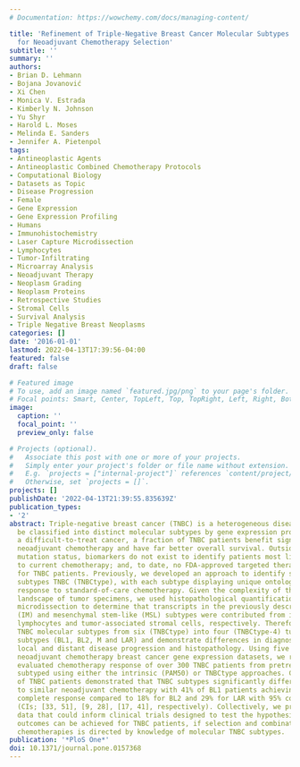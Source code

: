 ```yaml
---
# Documentation: https://wowchemy.com/docs/managing-content/

title: 'Refinement of Triple-Negative Breast Cancer Molecular Subtypes: Implications
  for Neoadjuvant Chemotherapy Selection'
subtitle: ''
summary: ''
authors:
- Brian D. Lehmann
- Bojana Jovanović
- Xi Chen
- Monica V. Estrada
- Kimberly N. Johnson
- Yu Shyr
- Harold L. Moses
- Melinda E. Sanders
- Jennifer A. Pietenpol
tags:
- Antineoplastic Agents
- Antineoplastic Combined Chemotherapy Protocols
- Computational Biology
- Datasets as Topic
- Disease Progression
- Female
- Gene Expression
- Gene Expression Profiling
- Humans
- Immunohistochemistry
- Laser Capture Microdissection
- Lymphocytes
- Tumor-Infiltrating
- Microarray Analysis
- Neoadjuvant Therapy
- Neoplasm Grading
- Neoplasm Proteins
- Retrospective Studies
- Stromal Cells
- Survival Analysis
- Triple Negative Breast Neoplasms
categories: []
date: '2016-01-01'
lastmod: 2022-04-13T17:39:56-04:00
featured: false
draft: false

# Featured image
# To use, add an image named `featured.jpg/png` to your page's folder.
# Focal points: Smart, Center, TopLeft, Top, TopRight, Left, Right, BottomLeft, Bottom, BottomRight.
image:
  caption: ''
  focal_point: ''
  preview_only: false

# Projects (optional).
#   Associate this post with one or more of your projects.
#   Simply enter your project's folder or file name without extension.
#   E.g. `projects = ["internal-project"]` references `content/project/deep-learning/index.md`.
#   Otherwise, set `projects = []`.
projects: []
publishDate: '2022-04-13T21:39:55.835639Z'
publication_types:
- '2'
abstract: Triple-negative breast cancer (TNBC) is a heterogeneous disease that can
  be classified into distinct molecular subtypes by gene expression profiling. Considered
  a difficult-to-treat cancer, a fraction of TNBC patients benefit significantly from
  neoadjuvant chemotherapy and have far better overall survival. Outside of BRCA1/2
  mutation status, biomarkers do not exist to identify patients most likely to respond
  to current chemotherapy; and, to date, no FDA-approved targeted therapies are available
  for TNBC patients. Previously, we developed an approach to identify six molecular
  subtypes TNBC (TNBCtype), with each subtype displaying unique ontologies and differential
  response to standard-of-care chemotherapy. Given the complexity of the varying histological
  landscape of tumor specimens, we used histopathological quantification and laser-capture
  microdissection to determine that transcripts in the previously described immunomodulatory
  (IM) and mesenchymal stem-like (MSL) subtypes were contributed from infiltrating
  lymphocytes and tumor-associated stromal cells, respectively. Therefore, we refined
  TNBC molecular subtypes from six (TNBCtype) into four (TNBCtype-4) tumor-specific
  subtypes (BL1, BL2, M and LAR) and demonstrate differences in diagnosis age, grade,
  local and distant disease progression and histopathology. Using five publicly available,
  neoadjuvant chemotherapy breast cancer gene expression datasets, we retrospectively
  evaluated chemotherapy response of over 300 TNBC patients from pretreatment biopsies
  subtyped using either the intrinsic (PAM50) or TNBCtype approaches. Combined analysis
  of TNBC patients demonstrated that TNBC subtypes significantly differ in response
  to similar neoadjuvant chemotherapy with 41% of BL1 patients achieving a pathological
  complete response compared to 18% for BL2 and 29% for LAR with 95% confidence intervals
  (CIs; [33, 51], [9, 28], [17, 41], respectively). Collectively, we provide pre-clinical
  data that could inform clinical trials designed to test the hypothesis that improved
  outcomes can be achieved for TNBC patients, if selection and combination of existing
  chemotherapies is directed by knowledge of molecular TNBC subtypes.
publication: '*PloS One*'
doi: 10.1371/journal.pone.0157368
---
```

